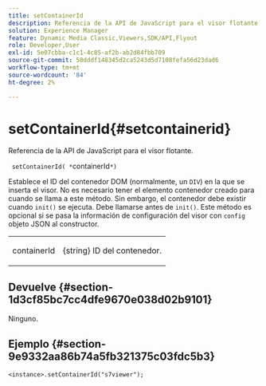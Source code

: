 ```yaml
---
title: setContainerId
description: Referencia de la API de JavaScript para el visor flotante.
solution: Experience Manager
feature: Dynamic Media Classic,Viewers,SDK/API,Flyout
role: Developer,User
exl-id: 5e07cbba-c1c1-4c85-af2b-ab2d84fbb709
source-git-commit: 50dddf148345d2ca5243d5d7108fefa56d23dad6
workflow-type: tm+mt
source-wordcount: '84'
ht-degree: 2%

---
```


# setContainerId{#setcontainerid}

Referencia de la API de JavaScript para el visor flotante.

` setContainerId( *`containerId`*)`

Establece el ID del contenedor DOM (normalmente, un `DIV`) en la que se inserta el visor. No es necesario tener el elemento contenedor creado para cuando se llama a este método. Sin embargo, el contenedor debe existir cuando `init()` se ejecuta. Debe llamarse antes de `init()`. Este método es opcional si se pasa la información de configuración del visor con `config` objeto JSON al constructor.

<table id="table_896DFF34A68A403DB93A6D597461A573"> 
 <tbody> 
  <tr> 
   <td colname="col1"> <p> <span class="codeph"> <span class="varname"> containerId </span> </span> </p> </td> 
   <td colname="col2"> <p> <span class="codeph"> {string} </span> ID del contenedor. </p> </td> 
  </tr> 
 </tbody> 
</table>

## Devuelve {#section-1d3cf85bc7cc4dfe9670e038d02b9101}

Ninguno.

## Ejemplo {#section-9e9332aa86b74a5fb321375c03fdc5b3}

```
<instance>.setContainerId("s7viewer");
```

